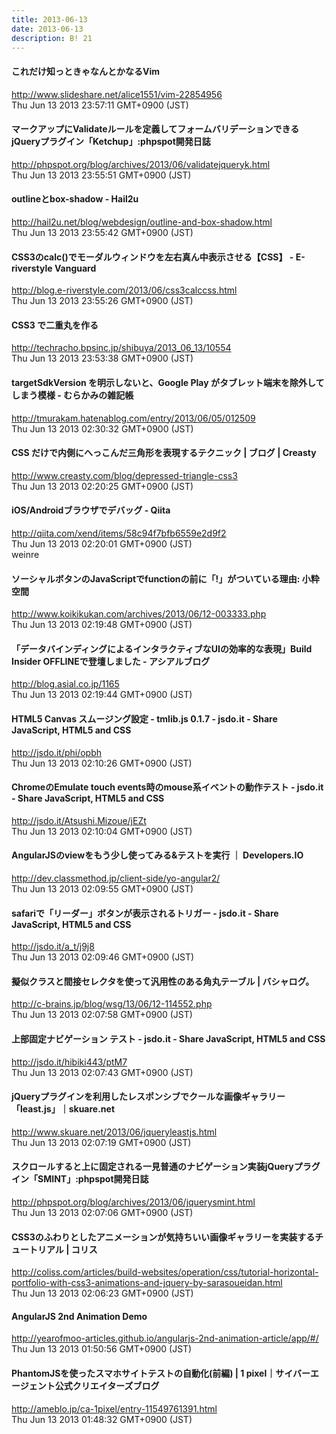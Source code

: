```yaml
---
title: 2013-06-13
date: 2013-06-13
description: B! 21
---
```


#### これだけ知っときゃなんとかなるVim
http://www.slideshare.net/alice1551/vim-22854956<br>
Thu Jun 13 2013 23:57:11 GMT+0900 (JST)<br>


#### マークアップにValidateルールを定義してフォームバリデーションできるjQueryプラグイン「Ketchup」:phpspot開発日誌
http://phpspot.org/blog/archives/2013/06/validatejqueryk.html<br>
Thu Jun 13 2013 23:55:51 GMT+0900 (JST)<br>


#### outlineとbox-shadow - Hail2u
http://hail2u.net/blog/webdesign/outline-and-box-shadow.html<br>
Thu Jun 13 2013 23:55:42 GMT+0900 (JST)<br>


#### CSS3のcalc()でモーダルウィンドウを左右真ん中表示させる【CSS】 - E-riverstyle Vanguard
http://blog.e-riverstyle.com/2013/06/css3calccss.html<br>
Thu Jun 13 2013 23:55:26 GMT+0900 (JST)<br>


#### CSS3 で二重丸を作る
http://techracho.bpsinc.jp/shibuya/2013_06_13/10554<br>
Thu Jun 13 2013 23:53:38 GMT+0900 (JST)<br>


#### targetSdkVersion を明示しないと、Google Play がタブレット端末を除外してしまう模様 - むらかみの雑記帳
http://tmurakam.hatenablog.com/entry/2013/06/05/012509<br>
Thu Jun 13 2013 02:30:32 GMT+0900 (JST)<br>


#### CSS だけで内側にへっこんだ三角形を表現するテクニック | ブログ | Creasty
http://www.creasty.com/blog/depressed-triangle-css3<br>
Thu Jun 13 2013 02:20:25 GMT+0900 (JST)<br>


#### iOS/Androidブラウザでデバッグ - Qiita
http://qiita.com/xend/items/58c94f7bfb6559e2d9f2<br>
Thu Jun 13 2013 02:20:01 GMT+0900 (JST)<br>
weinre


#### ソーシャルボタンのJavaScriptでfunctionの前に「!」がついている理由: 小粋空間
http://www.koikikukan.com/archives/2013/06/12-003333.php<br>
Thu Jun 13 2013 02:19:48 GMT+0900 (JST)<br>


#### 「データバインディングによるインタラクティブなUIの効率的な表現」Build Insider OFFLINEで登壇しました - アシアルブログ
http://blog.asial.co.jp/1165<br>
Thu Jun 13 2013 02:19:44 GMT+0900 (JST)<br>


#### HTML5 Canvas スムージング設定 - tmlib.js 0.1.7 - jsdo.it - Share JavaScript, HTML5 and CSS
http://jsdo.it/phi/opbh<br>
Thu Jun 13 2013 02:10:26 GMT+0900 (JST)<br>


#### ChromeのEmulate touch events時のmouse系イベントの動作テスト - jsdo.it - Share JavaScript, HTML5 and CSS
http://jsdo.it/Atsushi.Mizoue/jEZt<br>
Thu Jun 13 2013 02:10:04 GMT+0900 (JST)<br>


#### AngularJSのviewをもう少し使ってみる&テストを実行 ｜ Developers.IO
http://dev.classmethod.jp/client-side/yo-angular2/<br>
Thu Jun 13 2013 02:09:55 GMT+0900 (JST)<br>


#### safariで「リーダー」ボタンが表示されるトリガー - jsdo.it - Share JavaScript, HTML5 and CSS
http://jsdo.it/a_t/j9j8<br>
Thu Jun 13 2013 02:09:46 GMT+0900 (JST)<br>


#### 擬似クラスと間接セレクタを使って汎用性のある角丸テーブル | バシャログ。
http://c-brains.jp/blog/wsg/13/06/12-114552.php<br>
Thu Jun 13 2013 02:07:58 GMT+0900 (JST)<br>


#### 上部固定ナビゲーション テスト - jsdo.it - Share JavaScript, HTML5 and CSS
http://jsdo.it/hibiki443/ptM7<br>
Thu Jun 13 2013 02:07:43 GMT+0900 (JST)<br>


#### jQueryプラグインを利用したレスポンシブでクールな画像ギャラリー「least.js」｜skuare.net
http://www.skuare.net/2013/06/jqueryleastjs.html<br>
Thu Jun 13 2013 02:07:19 GMT+0900 (JST)<br>


#### スクロールすると上に固定される一見普通のナビゲーション実装jQueryプラグイン「SMINT」:phpspot開発日誌
http://phpspot.org/blog/archives/2013/06/jquerysmint.html<br>
Thu Jun 13 2013 02:07:06 GMT+0900 (JST)<br>


####   CSS3のふわりとしたアニメーションが気持ちいい画像ギャラリーを実装するチュートリアル | コリス
http://coliss.com/articles/build-websites/operation/css/tutorial-horizontal-portfolio-with-css3-animations-and-jquery-by-sarasoueidan.html<br>
Thu Jun 13 2013 02:06:23 GMT+0900 (JST)<br>


#### AngularJS 2nd Animation Demo
http://yearofmoo-articles.github.io/angularjs-2nd-animation-article/app/#/<br>
Thu Jun 13 2013 01:50:56 GMT+0900 (JST)<br>


#### PhantomJSを使ったスマホサイトテストの自動化(前編) | 1 pixel｜サイバーエージェント公式クリエイターズブログ
http://ameblo.jp/ca-1pixel/entry-11549761391.html<br>
Thu Jun 13 2013 01:48:32 GMT+0900 (JST)<br>


